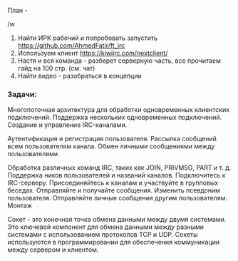 План - 

/w

1. Найти ИРК рабочий и попробовать запустить https://github.com/AhmedFatir/ft_irc
2. Используем клиент  https://kiwiirc.com/nextclient/
3. Настя и вся команда - разберет серверную часть, все прочитаем гайд на 100 стр. (см. чат)
4. Найти видео - разобраться в концепции

### Задачи:
Многопоточная архитектура для обработки одновременных клиентских подключений.
Поддержка нескольких одновременных подключений.
Создание и управление IRC-каналами.

Аутентификация и регистрация пользователя.
Рассылка сообщений всем пользователям канала.
Обмен личными сообщениями между пользователями.

Обработка различных команд IRC, таких как JOIN, PRIVMSG, PART и т. д.
Поддержка ников пользователей и названий каналов.
Подключитесь к IRC-серверу.
Присоединяйтесь к каналам и участвуйте в групповых беседах.
Отправляйте и получайте сообщения.
Изменить псевдоним пользователя.
Отправляйте личные сообщения другим пользователям.
Монтаж

Сокет - это конечная точка обмена данными между двумя системами. Это ключевой компонент для обмена данными между разными системами с использованием протоколов TCP и UDP. Сокеты используются в программировании для обеспечения коммуникации между сервером и клиентом.

